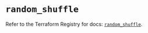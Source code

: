 # `random_shuffle`

Refer to the Terraform Registry for docs: [`random_shuffle`](https://registry.terraform.io/providers/hashicorp/random/3.6.3/docs/resources/shuffle).
